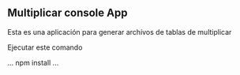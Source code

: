 ## Multiplicar console App

Esta es una aplicación para generar archivos de tablas de multiplicar

Ejecutar este comando

...
npm install
...